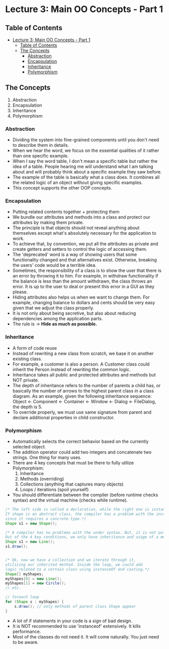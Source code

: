 # Lecture 3: Main OO Concepts - Part 1

## Table of Contents

- [Lecture 3: Main OO Concepts - Part 1](#lecture-3-main-oo-concepts---part-1)
  - [Table of Contents](#table-of-contents)
  - [The Concepts](#the-concepts)
    - [Abstraction](#abstraction)
    - [Encapsulation](#encapsulation)
    - [Inheritance](#inheritance)
    - [Polymorphism](#polymorphism)

## The Concepts

1. Abstraction
2. Encapsulation
3. Inheritance
4. Polymorphism

### Abstraction

- Dividing the system into fine-grained components until you don't need to describe them in details.
- When we hear the word, we focus on the essential qualities of it rather than one specific example.
- When I say the word table, I don't mean a specific table but rather the idea of a table. People hearing me will understand what I am talking about and will probably think about a specific example they saw before.
- The example of the table is basically what a class does. It combines all the related logic of an object without giving specific examples.
- This concept supports the other OOP concepts.

### Encapsulation

- Putting related contents together + protecting them
- We bundle our attributes and methods into a class and protect our attributes by making them private.
- The principle is that objects should not reveal anything about themselves except what's absolutely necessary for the application to work.
- To achieve that, by convention, we put all the attributes as private and create getters and setters to control the logic of accessing them.
- The 'deprecated' word is a way of showing users that some functionality changed and that alternatives exist. Otherwise, breaking the users' code would be a terrible idea.
- Sometimes, the responsibility of a class is to show the user that there is an error by throwing it to him. For example, in withdraw functionality if the balance is less than the amount withdrawn, the class throws an error. It is up to the user to deal or present this error in a GUI as they please.
- Hiding attributes also helps us when we want to change them. For example, changing balance to dollars and cents should be very easy given that we adjust the class properly.
- It is not only about being secretive, but also about reducing dependencies among the application parts.
- The rule is -> **Hide as much as possible.**

### Inheritance

- A form of code reuse
- Instead of rewriting a new class from scratch, we base it on another existing class.
- For example, a customer is also a person. A Customer class could inherit the Person instead of rewriting the common logic.
- Inheritance takes all public and protected attributes and methods but NOT private.
- The depth of inheritance refers to the number of parents a child has, or basically the number of arrows to the highest parent class in a class diagram. As an example, given the following inheritance sequence: Object <- Component <- Container <- Window <- Dialog <- FileDialog, the depth is 5.
- To override properly, we must use same signature from parent and declare additional properties in child constructor.

### Polymorphism

- Automatically selects the correct behavior based on the currently selected object.
- The addition operator could add two integers and concatenate two strings. One thing for many uses.
- There are 4 key concepts that must be there to fully utilize Polymorphism:
    1. Inheritance
    2. Methods (overriding)
    3. Collections (anything that captures many objects)
    4. Loops / iterations (spoil yourself)
- You should differentiate between the compiler (before runtime checks syntax) and the virtual machine (checks while runtime).

```java
/* The left side is called a declaration, while the right one is instantiation. 
If shape is an abstract class, the compiler has a problem with the instantiation part 
since it requires a concrete type.*/
Shape s1 = new Shape();

/* A compiler has no problems with the under syntax. But, it is not polymorphism.
Out of the 4 key conditions, we only have inheritance and usage of a method.*/
Shape s1 = new Line();
s1.draw();


/* Ok, now we have a collection and we iterate through it,
utilizing our inherited method. Inside the loop, we could add
logic related to a certain class using instanceOf and casting.*/
Shape[] myShapes;
myShapes[0] = new Line();
myShapes[1] = new Circle();
// etc.

// foreach loop
for (Shape s : myShapes) {
    s.draw(); // only methods of parent class Shape appear
}

```

- A lot of if statements in your code is a sign of bad design.
- It is NOT recommended to use 'instanceof' extensively. It kills performance.
- Most of the classes do not need it. It will come naturally. You just need to be aware.
